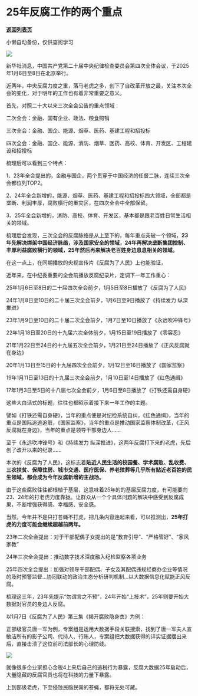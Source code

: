 # 25年反腐工作的两个重点

[**返回列表页**](/gzh/政事堂2019)

小懒自动备份，仅供查阅学习

![](https://mmbiz.qpic.cn/mmbiz_jpg/rxhS23yu8cNTfyojwRiaKwdXBW5XyLI5ibnfTliaAtCC433B4SB5pVO0MHDms3R4J6G0KUAK0tNu3WMzSLg9FFhKw/640?wx_fmt=jpeg&from;=appmsg)

新华社消息，中国共产党第二十届中央纪律检查委员会第四次全体会议，于2025年1月6日至8日在北京举行。

近两年，中央反腐力度之重，落马老虎之多，创下了自改革开放之最，关注本次全会的变化，对于明年的工作也有着非常重要之意义。

首先，对照二十大以来三次全会公告的重点领域：

二次全会：金融、国有企业、政法、粮食购销

三次全会：金融、国企、能源、烟草、医药、基建工程和招投标

四次全会：金融、国企、能源、消防、烟草、医药、高校、体育、开发区、工程建设和招投标

梳理后可以看到三个特点：

1、23年全会提出的，金融与国企，两个贯穿于中国经济的任督二脉，连续三次全会都位列TOP2。

2、24年全会新增的，能源、烟草、医药、基建工程和招投标四大领域，全部都是垄断、利润丰厚，腐败横行的重灾区，在四次全会中全部保留。

3、25年全会新增的，消防、高校、体育、开发区，基本都是跟老百姓日常生活相关的领域。

梳理后会发现，三次全会的反腐脉络是从上至下的，每年重点突破一个领域，**23年先解决绑架中国经济脉络，涉及国家安全的领域，24年再解决垄断集团控制、丰厚利益腐败横行的领域，25年然后再来解决老百姓身边息息相关的领域。**

在这一点上，在同期播放的央视宣传片《反腐为了人民》上也能验证，

近年来，在中纪委重要的全会前播放反腐纪录片，定调下一年工作重心：

25年1月6日至8日的二十届四次全会前夕，1月5日至8日播放了《反腐为了人民》

24年1月8日至10日的二十届三次全会前夕，1月6日至9日播放了《持续发力 纵深推进》

23年1月9日至10日的二十届二次全会前夕，1月7日至10日播放了《永远吹冲锋号》

22年1月18日至20日的十九届六次全体前夕，1月15日至19日播放了《零容忍》

21年1月22日至24日的十九届五次全会前夕，1月21日至24日播放了《正风反腐就在身边》

20年1月13日至15日的十九届四次全会前夕，1月12日至16日播放了《国家监察》

19年1月11日至13日的十九届三次全会前夕，1月10日至14日播放了《红色通缉》

17年1月3日至5日的十八届七次全会前夕，1月6日至8日播放了《打铁还需自身硬》

这些大白话式的标题，往往也都昭示着接下来一年工作的主题。

譬如《打铁还需自身硬》，当年的重点便是对纪检系统自纠，《红色通缉》，当年的重点是国际追逃追赃，《国家监察》，当年的重点是推动国家监察体制改革，《正风反腐就在身边》，当年的重点是领导干部身边人......

至于《永远吹冲锋号》和《持续发力 纵深推进》，这两年反腐打下来的老虎，先后创了改开以来的纪录......

本次的《反腐为了人民》，这标志着**贴近人民生活的校园餐、学术腐败、乱收费、三农扶贫、保障住房、城市交通、医疗医保、养老殡葬等几乎所有贴近老百姓的民生领域，都会成为今年反腐新增的主战场。**

由于这些腐败往往都根植于基层，这意味着25年的的基层反腐力度，有可能要向23、24年的打老虎力度靠拢。让群众从一个个具体问题的解决中感受到反腐成果，不断增强获得感、幸福感、安全感。

当然，今年并不是只打苍蝇不打虎，把几条内容连起来看，可以推测出，**25年打虎的力度可能会继续超越前两年。**

23年二次全会提出：对于干部配偶子女提出的是“教育引导”、“严格管好”、“家风家教”

24年三次全会提出：推动数字技术深度融入纪检监察各项业务

25年四次全会提出：加强对领导干部配偶、子女及其配偶违规经商办企业等情况的及时预警监督...协同联动的政治生态分析研判机制...以大数据信息化赋能正风反腐。

梳理这三年，23年先提示“勿谓言之不预”，24年开始“上技术”，25年则要开始大数据对官员的身边人反腐。

以1月7日《反腐为了人民》第三集《揭开腐败隐身衣》为例：

正部级官员唐一军为例，专案组是运用大数据手段关联搜索，找到了唐一军夫人宣敏洁所有的影子公司、代持人、行贿人，专案组把大数据获得的详实证据摆出来后，直接击溃了这位前司法部长的心理防线。

![](https://mmbiz.qpic.cn/mmbiz_png/rxhS23yu8cNTfyojwRiaKwdXBW5XyLI5ib2kc7iazW5vnYex1h7qhR82kBhowXJLUcgUVVE7Gna37y34HGx6d2jqg/640?wx_fmt=png&from;=appmsg)

就像很多企业家担心金税4上来后自己的逃税行为暴露，反腐大数据25年启动后，大量隐藏的反腐官员也将在科技的力量下暴露。

上到部级老虎，下至侵蚀民脂民膏的苍蝇，都将无处可藏。

